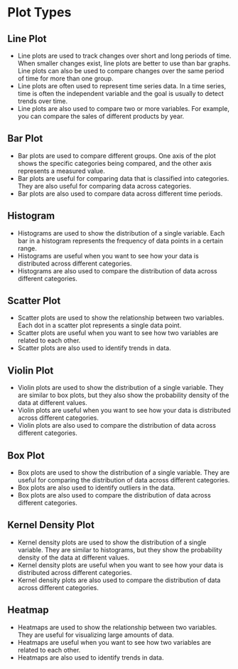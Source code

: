 # Plot Types
## Line Plot
- Line plots are used to track changes over short and long periods of time. When smaller changes exist, line plots are better to use than bar graphs. Line plots can also be used to compare changes over the same period of time for more than one group.
- Line plots are often used to represent time series data. In a time series, time is often the independent variable and the goal is usually to detect trends over time.
- Line plots are also used to compare two or more variables. For example, you can compare the sales of different products by year.

## Bar Plot
- Bar plots are used to compare different groups. One axis of the plot shows the specific categories being compared, and the other axis represents a measured value.
- Bar plots are useful for comparing data that is classified into categories. They are also useful for comparing data across categories.
- Bar plots are also used to compare data across different time periods.

## Histogram
- Histograms are used to show the distribution of a single variable. Each bar in a histogram represents the frequency of data points in a certain range.
- Histograms are useful when you want to see how your data is distributed across different categories.
- Histograms are also used to compare the distribution of data across different categories.

## Scatter Plot
- Scatter plots are used to show the relationship between two variables. Each dot in a scatter plot represents a single data point.
- Scatter plots are useful when you want to see how two variables are related to each other.
- Scatter plots are also used to identify trends in data.

## Violin Plot
- Violin plots are used to show the distribution of a single variable. They are similar to box plots, but they also show the probability density of the data at different values.
- Violin plots are useful when you want to see how your data is distributed across different categories.
- Violin plots are also used to compare the distribution of data across different categories.

## Box Plot
- Box plots are used to show the distribution of a single variable. They are useful for comparing the distribution of data across different categories.
- Box plots are also used to identify outliers in the data.
- Box plots are also used to compare the distribution of data across different categories.

## Kernel Density Plot
- Kernel density plots are used to show the distribution of a single variable. They are similar to histograms, but they show the probability density of the data at different values.
- Kernel density plots are useful when you want to see how your data is distributed across different categories.
- Kernel density plots are also used to compare the distribution of data across different categories.

## Heatmap
- Heatmaps are used to show the relationship between two variables. They are useful for visualizing large amounts of data.
- Heatmaps are useful when you want to see how two variables are related to each other.
- Heatmaps are also used to identify trends in data.

